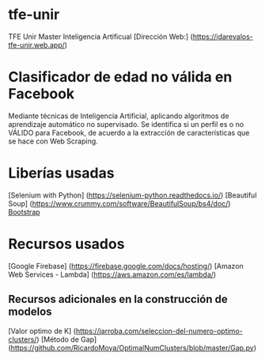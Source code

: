 # tfe-unir
TFE Unir Master Inteligencia Artificual
[Dirección Web:] (https://idarevalos-tfe-unir.web.app/)

# Clasificador de edad no válida en Facebook

Mediante técnicas de Inteligencia Artificial, aplicando algoritmos de aprendizaje automático no supervisado. Se identifica si un perfil es o no VÁLIDO para Facebook, de acuerdo a la extracción de características que se hace con Web Scraping.

# Liberías usadas

[Selenium with Python] (https://selenium-python.readthedocs.io/)
[Beautiful Soup] (https://www.crummy.com/software/BeautifulSoup/bs4/doc/)
[Bootstrap](https://getbootstrap.com/docs/4.5/getting-started/introduction/)

# Recursos usados
[Google Firebase] (https://firebase.google.com/docs/hosting/)
[Amazon Web Services - Lambda] (https://aws.amazon.com/es/lambda/)

## Recursos adicionales en la construcción de modelos
[Valor optimo de K] (https://jarroba.com/seleccion-del-numero-optimo-clusters/)
[Método de Gap] (https://github.com/RicardoMoya/OptimalNumClusters/blob/master/Gap.py)


